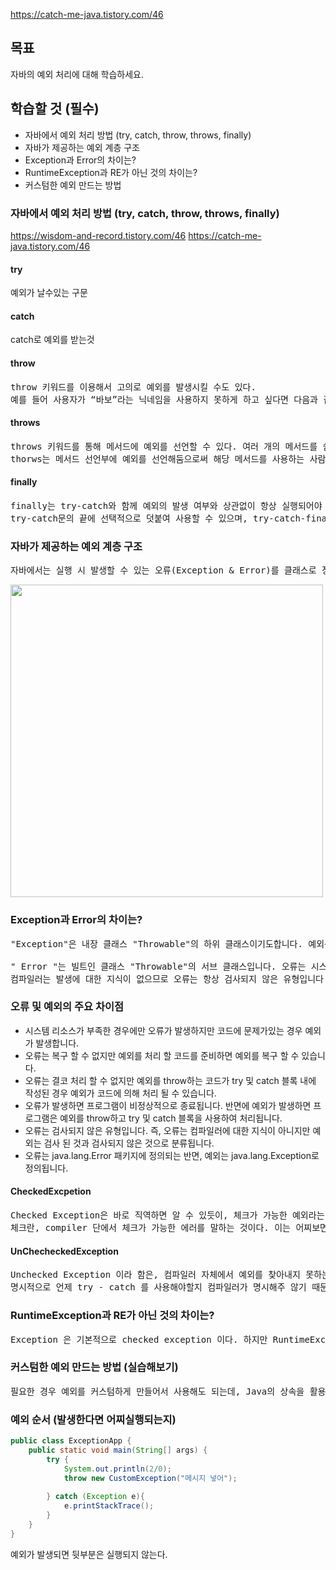 <https://catch-me-java.tistory.com/46>


## 목표
자바의 예외 처리에 대해 학습하세요.

## 학습할 것 (필수)
- 자바에서 예외 처리 방법 (try, catch, throw, throws, finally)
- 자바가 제공하는 예외 계층 구조
- Exception과 Error의 차이는?
- RuntimeException과 RE가 아닌 것의 차이는?
- 커스텀한 예외 만드는 방법


### 자바에서 예외 처리 방법 (try, catch, throw, throws, finally)
<https://wisdom-and-record.tistory.com/46>
<https://catch-me-java.tistory.com/46>
#### try
예외가 날수있는 구문 <br>

#### catch
catch로 예외를 받는것 <br>

#### throw
<pre>
throw 키워드를 이용해서 고의로 예외를 발생시킬 수도 있다.
예를 들어 사용자가 “바보”라는 닉네임을 사용하지 못하게 하고 싶다면 다음과 같이 예외를 발생시켜 프로그램을 중단시킬 수 있다.
</pre>

#### throws
<pre>
throws 키워드를 통해 메서드에 예외를 선언할 수 있다. 여러 개의 메서드를 쉼표로 구분해서 선언할 수 있다. 형태는 다음과 같다.
thorws는 메서드 선언부에 예외를 선언해둠으로써 해당 메서드를 사용하는 사람들이 어떤 예외를 처리해야 하는 지를 알려주는 역할을 한다.
</pre>


#### finally
<pre>
finally는 try-catch와 함께 예외의 발생 여부와 상관없이 항상 실행되어야 할 코드를 포함시킬 목적으로 사용된다. 
try-catch문의 끝에 선택적으로 덧붙여 사용할 수 있으며, try-catch-finally의 순서로 구성된다.
</pre>


### 자바가 제공하는 예외 계층 구조
<pre>
자바에서는 실행 시 발생할 수 있는 오류(Exception & Error)를 클래스로 정의하고 있다. 예외와 에러의 상속계층도는 다음과 같다.
</pre>
<img src="https://user-images.githubusercontent.com/79621675/161512614-5f7ad8db-6606-4745-b9bd-961bcf422a17.png" width=500 />


### Exception과 Error의 차이는?
<pre>
"Exception"은 내장 클래스 "Throwable"의 하위 클래스이기도합니다. 예외는 런타임 환경에서 발생하는 예외적 인 조건입니다. 예외의 대부분은 프로그램의 코드로 인해 발생하지만 예외는 복구 할 수 있으므로 프로그램 자체에서 예외를 처리 할 수 있습니다. 예외는 3 개의 키워드 "try", "catch", "throw"를 사용하여 처리됩니다. 

" Error "는 빌트인 클래스 "Throwable"의 서브 클래스입니다. 오류는 시스템 자원 부족으로 인해 발생하는 중대한 조건이며 프로그램 코드로 처리 할 수 없습니다. 
컴파일러는 발생에 대한 지식이 없으므로 오류는 항상 검사되지 않은 유형입니다. 오류는 항상 런타임 환경에서 발생합니다.
</pre>

### 오류 및 예외의 주요 차이점
- 시스템 리소스가 부족한 경우에만 오류가 발생하지만 코드에 문제가있는 경우 예외가 발생합니다.
- 오류는 복구 할 수 없지만 예외를 처리 할 코드를 준비하면 예외를 복구 할 수 있습니다.
- 오류는 결코 처리 할 수 없지만 예외를 throw하는 코드가 try 및 catch 블록 내에 작성된 경우 예외가 코드에 의해 처리 될 수 있습니다.
- 오류가 발생하면 프로그램이 비정상적으로 종료됩니다. 반면에 예외가 발생하면 프로그램은 예외를 throw하고 try 및 catch 블록을 사용하여 처리됩니다.
- 오류는 검사되지 않은 유형입니다. 즉, 오류는 컴파일러에 대한 지식이 아니지만 예외는 검사 된 것과 검사되지 않은 것으로 분류됩니다.
- 오류는 java.lang.Error 패키지에 정의되는 반면, 예외는 java.lang.Exception로 정의됩니다.


#### CheckedExcpetion
<pre>
Checked Exception은 바로 직역하면 알 수 있듯이, 체크가 가능한 예외라는 것이다.
체크란, compiler 단에서 체크가 가능한 에러를 말하는 것이다. 이는 어찌보면 Runtime Exception과 상반된다고 할 수 있다. 이 체크된 에러들, 즉 에러가 발생할 수 있을 때에는 예외처리를 진행해줘야 하는데, 자바에서 강제적으로 try catch문을 작성하도록 하게된다. 예를 들어보자.
</pre>

#### UnChecheckedException
<pre>
Unchecked Exception 이라 함은, 컴파일러 자체에서 예외를 찾아내지 못하는 걸 말한다. Checked Exception과 다르게 예외처리를 강제로 지저하지는 않는 특징이 있다. 
명시적으로 언제 try - catch 를 사용해야할지 컴파일러가 명시해주 않기 때문에, 개발자의 경험 또는 테스트를 통해서 예외처리를 해줄 수 있도록 해야한다.
</pre>


### RuntimeException과 RE가 아닌 것의 차이는?
<pre>
Exception 은 기본적으로 checked exception 이다. 하지만 RuntimeException을 상속하는 exception 들은 unchecked exception 으로 예외처리를 강제화하지 않는다.
</pre>


### 커스텀한 예외 만드는 방법 (실습해보기)
<pre>
필요한 경우 예외를 커스텀하게 만들어서 사용해도 되는데, Java의 상속을 활용하여 만들면 된다.
</pre>


### 예외 순서 (발생한다면 어찌실행되는지)
```java
public class ExceptionApp {
    public static void main(String[] args) {
        try {
            System.out.println(2/0);
            throw new CustomException("메시지 넣어");
            
        } catch (Exception e){
            e.printStackTrace();
        }
    }
}
```
예외가 발생되면 뒷부분은 실행되지 않는다. <br>



